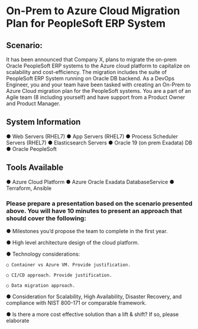 # On-Prem to Azure Cloud Migration Plan for PeopleSoft ERP System

## Scenario:

It has been announced that Company X, plans to migrate the on-prem Oracle PeopleSoft ERP systems to the Azure cloud platform to capitalize on scalability and cost-efficiency. The migration includes the suite of PeopleSoft ERP System running on Oracle DB backend.
As a DevOps Engineer, you and your team have been tasked with creating an On-Prem to Azure Cloud migration plan for the PeopleSoft systems. You are a part of an Agile team (8 including yourself) and have support from a Product Owner and Product Manager.

## System Information

● Web Servers (RHEL7)
● App Servers (RHEL7)
● Process Scheduler Servers (RHEL7)
● Elasticsearch Servers
● Oracle 19 (on prem Exadata) DB
● Oracle PeopleSoft

## Tools Available

● Azure Cloud Platform
● Azure Oracle Exadata DatabaseService
● Terraform, Ansible

### Please prepare a presentation based on the scenario presented above. You will have 10 minutes to present an approach that should cover the following:

 ● Milestones you’d propose the team to complete in the first year.

 ● High level architecture design of the cloud platform.

 ● Technology considerations:

    ○ Container vs Azure VM. Provide justification.

    ○ CI/CD approach. Provide justification.

    ○ Data migration approach.

 ● Consideration for Scalability, High Availability, Disaster Recovery, and compliance with NIST 800-171 or comparable framework.

 ● Is there a more cost effective solution than a lift & shift? If so, please elaborate
